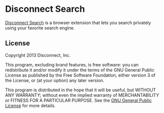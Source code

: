 # Disconnect Search

[Disconnect Search](https://www.disconnect.me/search) is a browser extension
that lets you search privately using your favorite search engine.

## License

Copyright 2013 Disconnect, Inc.

This program, excluding brand features, is free software: you can redistribute
it and/or modify it under the terms of the GNU General Public License as
published by the Free Software Foundation, either version 3 of the License, or
(at your option) any later version.

This program is distributed in the hope that it will be useful, but WITHOUT ANY
WARRANTY; without even the implied warranty of MERCHANTABILITY or FITNESS FOR A
PARTICULAR PURPOSE. See the
[GNU General Public License](https://www.gnu.org/licenses/gpl.html) for more
details.
